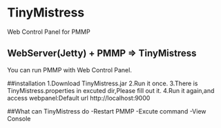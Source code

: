 # TinyMistress
Web Control Panel for PMMP

## WebServer(Jetty) + PMMP => TinyMistress

You can run PMMP with Web Control Panel.

##installation
1.Download TinyMistress.jar
2.Run it once.
3.There is TinyMistress.properties in excuted dir,Please fill out it.
4.Run it again,and access webpanel:Default url http://localhost:9000

##What can TinyMistress do
-Restart PMMP
-Excute command
-View Console


